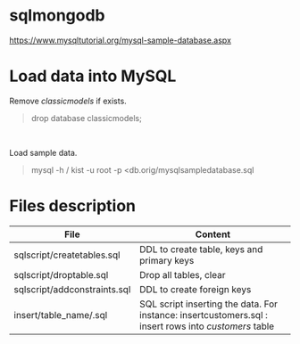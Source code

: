 # sqlmongodb

https://www.mysqltutorial.org/mysql-sample-database.aspx

# Load data into MySQL

Remove *classicmodels* if exists.

> drop database classicmodels;<br>
<br>


Load sample data.<br>

>mysql -h /<host name/> kist -u root -p <db.orig/mysqlsampledatabase.sql <br>

# Files description

| File | Content |
| ---- | ------- |
| sqlscript/createtables.sql  | DDL to create table, keys and primary keys
| sqlscript/droptable.sql | Drop all tables, clear
| sqlscript/addconstraints.sql | DDL to create foreign keys
| insert/table_name/.sql | SQL script inserting the data. For instance: insertcustomers.sql : insert rows into *customers* table
